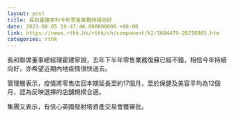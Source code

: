 ```yaml
---
layout: post
title: 長和霍建寧料今年零售業務持續向好
date: 2021-08-05 19:47:40.000000000 +08:00
link: https://news.rthk.hk/rthk/ch/component/k2/1604479-20210805.htm
categories: rthk
---
```


長和聯席董事總經理霍建寧說，去年下半年零售業務復蘇已經不錯，相信今年持續向好，亦希望近期內地疫情很快過去。

管理層表示，疫情將零售店回本期延長至約17個月，至於保健及美容平均為12個月，認為反映選擇的店舖規模合適。

集團又表示，有信心英國發射塔資產交易會獲審批。

